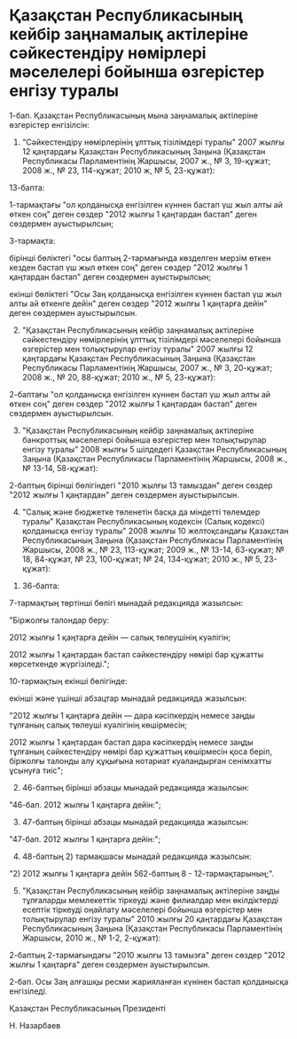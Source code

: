 # Қазақстан Республикасының кейбір заңнамалық актілеріне сәйкестендіру нөмірлері мәселелері бойынша өзгерістер енгізу туралы

1-бап. Қазақстан Республикасының мына заңнамалық актілеріне өзгерістер енгізілсін:

1. "Сәйкестендіру нөмірлерінің ұлттық тізілімдері туралы" 2007 жылғы 12 қаңтардағы Қазақстан Республикасының Заңына (Қазақстан Республикасы Парламентінің Жаршысы, 2007 ж., № 3, 19-құжат; 2008 ж., № 23, 114-құжат; 2010 ж, № 5, 23-құжат):

13-бапта:

1-тармақтағы "ол қолданысқа енгізілген күннен бастап үш жыл алты ай өткен соң" деген сөздер "2012 жылғы 1 қаңтардан бастап" деген сөздермен ауыстырылсын;

3-тармақта:

бірінші бөліктегі "осы баптың 2-тармағында көзделген мерзім өткен кезден бастап үш жыл өткен соң" деген сөздер "2012 жылғы 1 қаңтардан бастап" деген сөздермен ауыстырылсын;

екінші бөліктегі "Осы Заң қолданысқа енгізілген күннен бастап үш жыл алты ай өткенге дейін" деген сөздер "2012 жылғы 1 қаңтарға дейін" деген сөздермен ауыстырылсын.

2. "Қазақстан Республикасының кейбір заңнамалық актілеріне сәйкестендіру нөмірлерінің ұлттық тізілімдері мәселелері бойынша өзгерістер мен толықтырулар енгізу туралы" 2007 жылғы 12 қаңтардағы Қазақстан Республикасының Заңына (Қазақстан Республикасы Парламентінің Жаршысы, 2007 ж., № 3, 20-құжат; 2008 ж., № 20, 88-құжат; 2010 ж., № 5, 23-құжат):

2-баптағы "ол қолданысқа енгізілген күннен бастап үш жыл алты ай өткен соң" деген сөздер "2012 жылғы 1 қаңтардан бастап" деген сөздермен ауыстырылсын.

3. "Қазақстан Республикасының кейбір заңнамалық актілеріне банкроттық мәселелері бойынша өзгерістер мен толықтырулар енгізу туралы" 2008 жылғы 5 шілдедегі Қазақстан Республикасының Заңына (Қазақстан Республикасы Парламентінің Жаршысы, 2008 ж., № 13-14, 58-құжат):

2-баптың бірінші бөлігіндегі "2010 жылғы 13 тамыздан" деген сөздер "2012 жылғы 1 қаңтардан" деген сөздермен ауыстырылсын.

4. "Салық және бюджетке төленетін басқа да міндетті төлемдер туралы" Қазақстан Республикасының кодексін (Салық кодексі) қолданысқа енгізу туралы" 2008 жылғы 10 желтоқсандағы Қазақстан Республикасының Заңына (Қазақстан Республикасы Парламентінің Жаршысы, 2008 ж., № 23, 113-құжат; 2009 ж., № 13-14, 63-құжат; № 18, 84-құжат, № 23, 100-құжат; № 24, 134-құжат; 2010 ж., № 5, 23-құжат):

1) 36-бапта:

7-тармақтың төртінші бөлігі мынадай редакцияда жазылсын:

"Біржолғы талондар беру:

2012 жылғы 1 қаңтарға дейін — салық төлеушінің куәлігін;

2012 жылғы 1 қаңтардан бастап сәйкестендіру нөмірі бар құжатты көрсеткенде жүргізіледі.";

10-тармақтың екінші бөлігінде:

екінші және үшінші абзацтар мынадай редакцияда жазылсын:

"2012 жылғы 1 қаңтарға дейін — дара кәсіпкердің немесе заңды тұлғаның салық төлеуші куәлігінің көшірмесін;

2012 жылғы 1 қаңтардан бастап дара кәсіпкердің немесе заңды тұлғаның сәйкестендіру нөмірі бар құжаттың көшірмесін қоса беріп, біржолғы талонды алу құқығына нотариат куәландырған сенімхатты ұсынуға тиіс";

2) 46-баптың бірінші абзацы мынадай редакцияда жазылсын:

"46-бап. 2012 жылғы 1 қаңтарға дейін:";

3) 47-баптың бірінші абзацы мынадай редакцияда жазылсын:

"47-бап. 2012 жылғы 1 қаңтарға дейін:";

4) 48-баптың 2) тармақшасы мынадай редакцияда жазылсын:

"2) 2012 жылғы 1 қаңтарға дейін 562-баптың 8 - 12-тармақтарының;".

5. "Қазақстан Республикасының кейбір заңнамалық актілеріне заңды тұлғаларды мемлекеттік тіркеуді және филиалдар мен өкілдіктерді есептік тіркеуді оңайлату мәселелері бойынша өзгерістер мен толықтырулар енгізу туралы" 2010 жылғы 20 қаңтардағы Қазақстан Республикасының Заңына (Қазақстан Республикасы Парламентінің Жаршысы, 2010 ж., № 1-2, 2-құжат):

2-баптың 2-тармағындағы "2010 жылғы 13 тамызға" деген сөздер "2012 жылғы 1 қаңтарға" деген сөздермен ауыстырылсын.

2-бап. Осы Заң алғашқы ресми жарияланған күнінен бастап қолданысқа енгізіледі.

Қазақстан Республикасының Президенті

Н. Назарбаев

